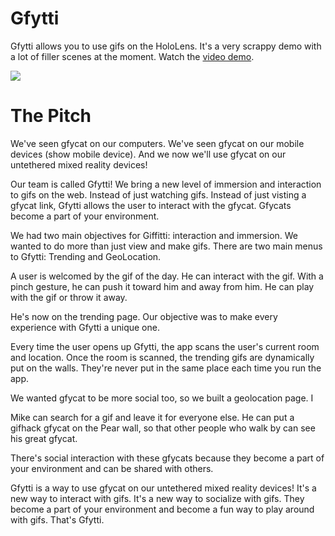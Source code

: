 # Gfytti

Gfytti allows you to use gifs on the HoloLens. It's a very scrappy demo with a lot of filler scenes at the moment. Watch the [video demo](https://www.youtube.com/watch?v=UKMM6AHuf8A).

![](https://gfycat.com/AdmirableElectricIberianmole)

# The Pitch

We've seen gfycat on our computers. We've seen gfycat on our mobile devices (show mobile device).
And we now we'll use gfycat on our untethered mixed reality devices!

Our team is called Gfytti! We bring a new level of immersion and interaction to gifs on the web.
Instead of just watching gifs. Instead of just visting a gfycat link, Gfytti allows the user
to interact with the gfycat. Gfycats become a part of your environment.

We had two main objectives for Giffitti: interaction and immersion. We wanted to do more than
just view and make gifs.
There are two main menus to Gfytti: Trending and GeoLocation.

A user is welcomed by the gif of the day.
He can interact with the gif. With a pinch gesture, he can push it toward him and away from him.
He can play with the gif or throw it away.

He's now on the trending page. Our objective was to make every experience with Gfytti a unique one.

Every time the user opens up Gfytti, the app scans the user's current room and location.
Once the room is scanned, the trending gifs are dynamically put on the walls.
They're never put in the same place each time you run the app.

We wanted gfycat to be more social too, so we built a geolocation page. I

Mike can search for a gif and leave it for everyone else.
He can put a gifhack gfycat on the Pear wall, so that other people who walk by can see his great gfycat.

There's social interaction with these gfycats because
they become a part of your environment and can be shared with others.

Gfytti is a way to use gfycat on our untethered mixed reality devices! It's a new way to interact with gifs. 
It's a new way to socialize with gifs. They become a part of your environment and become a fun way
to play around with gifs. That's Gfytti.

